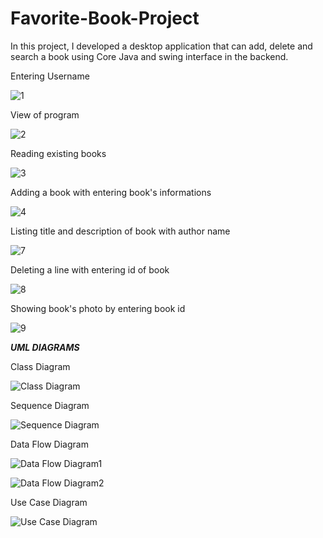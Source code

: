 # Favorite-Book-Project

In this project, I developed a desktop application that can add, delete and search a book using Core Java and swing interface in the backend. 

Entering Username

![1](https://user-images.githubusercontent.com/92596687/149661336-3043b0c1-0b93-439e-a14f-d5a617dce01c.PNG)

View of program

![2](https://user-images.githubusercontent.com/92596687/149661342-d6e03354-d2f1-4c57-a9d1-1517e927377f.PNG)

Reading existing books

![3](https://user-images.githubusercontent.com/92596687/149661384-dbedf3a9-6752-41d5-a580-ea5d69e6c92f.PNG)

Adding a book with entering book's informations

![4](https://user-images.githubusercontent.com/92596687/149661401-50c5cbce-2a69-4b1e-a347-6771cb1f72d4.PNG)

Listing title and description of book with author name

![7](https://user-images.githubusercontent.com/92596687/149661418-b7549098-0a4e-4ee0-b5a2-c9c752f414c4.PNG)

Deleting a line with entering id of book

![8](https://user-images.githubusercontent.com/92596687/149661437-7c653590-6918-41d1-8407-7568e818ef28.PNG)

Showing book's photo by entering book id

![9](https://user-images.githubusercontent.com/92596687/149661466-29098051-b8cc-42ae-a17d-bc360f146767.PNG)


***************************UML DIAGRAMS***************************

Class Diagram

![Class Diagram](https://user-images.githubusercontent.com/92596687/149661569-8c13c959-9400-45c9-8897-c0f7a8f9db55.PNG)

Sequence Diagram

![Sequence Diagram](https://user-images.githubusercontent.com/92596687/149661606-62c0c46b-4827-4b83-aec1-b07e37d131b9.PNG)


Data Flow Diagram

![Data Flow Diagram1](https://user-images.githubusercontent.com/92596687/149661620-8257bb92-a5a9-42e8-b914-fed54269f7e7.jpg)

![Data Flow Diagram2](https://user-images.githubusercontent.com/92596687/149661626-ec2c573d-b737-401f-98f8-2918ebcede7c.jpg)

Use Case Diagram

![Use Case Diagram](https://user-images.githubusercontent.com/92596687/149661634-44f2bb20-7d93-4c2d-ae39-ba6513e88748.PNG)


















